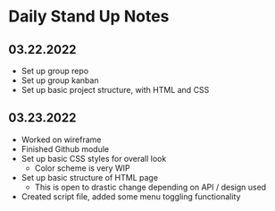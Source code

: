 # Daily Stand Up Notes
## 03.22.2022
* Set up group repo
* Set up group kanban
* Set up basic project structure, with HTML and CSS

## 03.23.2022
* Worked on wireframe
* Finished Github module
* Set up basic CSS styles for overall look
  * Color scheme is very WIP
* Set up basic structure of HTML page
  * This is open to drastic change depending on API / design used
* Created script file, added some menu toggling functionality